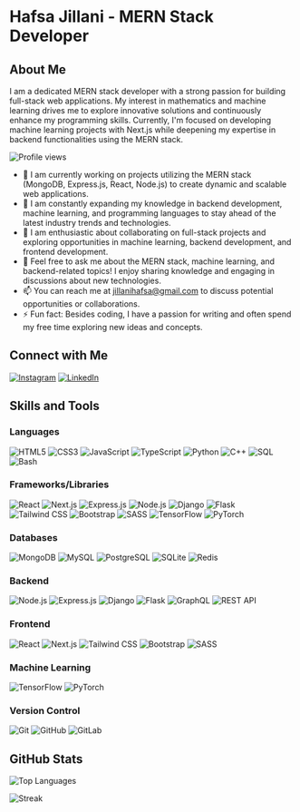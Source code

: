 # Hafsa Jillani - MERN Stack Developer

## About Me

I am a dedicated MERN stack developer with a strong passion for building full-stack web applications. My interest in mathematics and machine learning drives me to explore innovative solutions and continuously enhance my programming skills. Currently, I'm focused on developing machine learning projects with Next.js while deepening my expertise in backend functionalities using the MERN stack.

![Profile views](https://komarev.com/ghpvc/?username=hafsajillani&label=Profile%20views&color=0e75b6&style=flat)

- 🔭 I am currently working on projects utilizing the MERN stack (MongoDB, Express.js, React, Node.js) to create dynamic and scalable web applications.
- 🌱 I am constantly expanding my knowledge in backend development, machine learning, and programming languages to stay ahead of the latest industry trends and technologies.
- 👯 I am enthusiastic about collaborating on full-stack projects and exploring opportunities in machine learning, backend development, and frontend development.
- 💬 Feel free to ask me about the MERN stack, machine learning, and backend-related topics! I enjoy sharing knowledge and engaging in discussions about new technologies.
- 📫 You can reach me at [jillanihafsa@gmail.com](mailto:jillanihafsa@gmail.com) to discuss potential opportunities or collaborations.
- ⚡ Fun fact: Besides coding, I have a passion for writing and often spend my free time exploring new ideas and concepts.

## Connect with Me

[![Instagram](https://img.shields.io/badge/-Instagram-E4405F?style=flat&logo=instagram&logoColor=white)](https://instagram.com/hafsa.jillani)
[![LinkedIn](https://img.shields.io/badge/-LinkedIn-0A66C2?style=flat&logo=linkedin&logoColor=white)](https://www.linkedin.com/in/hafsa-jillani-26257523b/)

## Skills and Tools

### Languages
![HTML5](https://img.shields.io/badge/-HTML5-E34F26?style=flat&logo=html5&logoColor=white)
![CSS3](https://img.shields.io/badge/-CSS3-1572B6?style=flat&logo=css3&logoColor=white)
![JavaScript](https://img.shields.io/badge/-JavaScript-F7DF1E?style=flat&logo=javascript&logoColor=black)
![TypeScript](https://img.shields.io/badge/-TypeScript-007ACC?style=flat&logo=typescript&logoColor=white)
![Python](https://img.shields.io/badge/-Python-3776AB?style=flat&logo=python&logoColor=white)
![C++](https://img.shields.io/badge/-C++-00599C?style=flat&logo=c%2B%2B&logoColor=white)
![SQL](https://img.shields.io/badge/-SQL-003B57?style=flat&logo=postgresql&logoColor=white)
![Bash](https://img.shields.io/badge/-Bash-4EAA25?style=flat&logo=gnu-bash&logoColor=white)

### Frameworks/Libraries
![React](https://img.shields.io/badge/-React-61DAFB?style=flat&logo=react&logoColor=white)
![Next.js](https://img.shields.io/badge/-Next.js-000000?style=flat&logo=next.js&logoColor=white)
![Express.js](https://img.shields.io/badge/-Express.js-000000?style=flat&logo=express&logoColor=white)
![Node.js](https://img.shields.io/badge/-Node.js-339933?style=flat&logo=node.js&logoColor=white)
![Django](https://img.shields.io/badge/-Django-092D0D?style=flat&logo=django&logoColor=white)
![Flask](https://img.shields.io/badge/-Flask-000000?style=flat&logo=flask&logoColor=white)
![Tailwind CSS](https://img.shields.io/badge/-Tailwind%20CSS-38B2AC?style=flat&logo=tailwind-css&logoColor=white)
![Bootstrap](https://img.shields.io/badge/-Bootstrap-563D7C?style=flat&logo=bootstrap&logoColor=white)
![SASS](https://img.shields.io/badge/-SASS-CC6699?style=flat&logo=sass&logoColor=white)
![TensorFlow](https://img.shields.io/badge/-TensorFlow-FF6F00?style=flat&logo=tensorflow&logoColor=white)
![PyTorch](https://img.shields.io/badge/-PyTorch-EE4C2C?style=flat&logo=pytorch&logoColor=white)

### Databases
![MongoDB](https://img.shields.io/badge/-MongoDB-47A248?style=flat&logo=mongodb&logoColor=white)
![MySQL](https://img.shields.io/badge/-MySQL-4479A1?style=flat&logo=mysql&logoColor=white)
![PostgreSQL](https://img.shields.io/badge/-PostgreSQL-4169E1?style=flat&logo=postgresql&logoColor=white)
![SQLite](https://img.shields.io/badge/-SQLite-003B57?style=flat&logo=sqlite&logoColor=white)
![Redis](https://img.shields.io/badge/-Redis-DC382D?style=flat&logo=redis&logoColor=white)

### Backend
![Node.js](https://img.shields.io/badge/-Node.js-339933?style=flat&logo=node.js&logoColor=white)
![Express.js](https://img.shields.io/badge/-Express.js-000000?style=flat&logo=express&logoColor=white)
![Django](https://img.shields.io/badge/-Django-092D0D?style=flat&logo=django&logoColor=white)
![Flask](https://img.shields.io/badge/-Flask-000000?style=flat&logo=flask&logoColor=white)
![GraphQL](https://img.shields.io/badge/-GraphQL-E10098?style=flat&logo=graphql&logoColor=white)
![REST API](https://img.shields.io/badge/-REST%20API-00A8E1?style=flat&logo=api&logoColor=white)

### Frontend
![React](https://img.shields.io/badge/-React-61DAFB?style=flat&logo=react&logoColor=white)
![Next.js](https://img.shields.io/badge/-Next.js-000000?style=flat&logo=next.js&logoColor=white)
![Tailwind CSS](https://img.shields.io/badge/-Tailwind%20CSS-38B2AC?style=flat&logo=tailwind-css&logoColor=white)
![Bootstrap](https://img.shields.io/badge/-Bootstrap-563D7C?style=flat&logo=bootstrap&logoColor=white)
![SASS](https://img.shields.io/badge/-SASS-CC6699?style=flat&logo=sass&logoColor=white)

### Machine Learning
![TensorFlow](https://img.shields.io/badge/-TensorFlow-FF6F00?style=flat&logo=tensorflow&logoColor=white)
![PyTorch](https://img.shields.io/badge/-PyTorch-EE4C2C?style=flat&logo=pytorch&logoColor=white)

### Version Control
![Git](https://img.shields.io/badge/-Git-F05032?style=flat&logo=git&logoColor=white)
![GitHub](https://img.shields.io/badge/-GitHub-181717?style=flat&logo=github&logoColor=white)
![GitLab](https://img.shields.io/badge/-GitLab-FC6D26?style=flat&logo=gitlab&logoColor=white)

## GitHub Stats

<div style="display: flex; justify-content: space-between; align-items: center;">
    <img src="https://github-readme-stats.vercel.app/api/top-langs?username=hafsajillani&show_icons=true&locale=en&layout=compact" alt="Top Languages" />
</div>

![Streak](https://github-readme-streak-stats.herokuapp.com/?user=hafsajillani)
